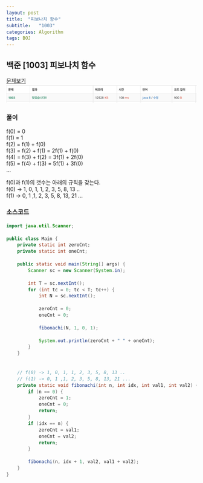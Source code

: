 ```yaml
---
layout: post
title:  "피보나치 함수"
subtitle:   "1003"
categories: Algorithm
tags: BOJ
---
```


## 백준 [1003] 피보나치 함수
[문제보기](https://www.acmicpc.net/problem/1003) <br>
![Alt text](/assets/img/baekjoon/1003.PNG)

### 풀이
f(0) = 0 </br>
f(1) = 1 </br>
f(2) = f(1) + f(0) </br>
f(3) = f(2) + f(1) = 2f(1) + f(0) </br>
f(4) = f(3) + f(2) = 3f(1) + 2f(0) </br>
f(5) = f(4) + f(3) = 5f(1) + 3f(0) </br>
...

f(0)과 f(1)의 갯수는 아래의 규칙을 갖는다. </br>
f(0) -> 1, 0, 1, 1, 2, 3, 5, 8, 13 .. </br>
f(1) -> 0, 1 ,1, 2, 3, 5, 8, 13, 21 ...

### 소스코드

~~~ java
import java.util.Scanner;

public class Main {
    private static int zeroCnt;
    private static int oneCnt;

    public static void main(String[] args) {
        Scanner sc = new Scanner(System.in);

        int T = sc.nextInt();
        for (int tc = 0; tc < T; tc++) {
            int N = sc.nextInt();

            zeroCnt = 0;
            oneCnt = 0;

            fibonachi(N, 1, 0, 1);

            System.out.println(zeroCnt + " " + oneCnt);
        }
    }


    // f(0) -> 1, 0, 1, 1, 2, 3, 5, 8, 13 ..
    // f(1) -> 0, 1 ,1, 2, 3, 5, 8, 13, 21 ...
    private static void fibonachi(int n, int idx, int val1, int val2) {
        if (n == 0) {
            zeroCnt = 1;
            oneCnt = 0;
            return;
        }
        if (idx == n) {
            zeroCnt = val1;
            oneCnt = val2;
            return;
        }

        fibonachi(n, idx + 1, val2, val1 + val2);
    }
}
~~~
